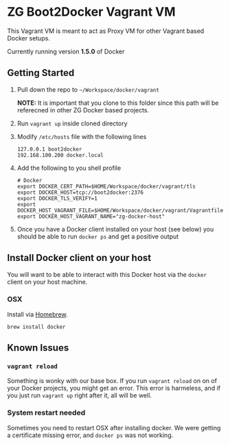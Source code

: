 # ZG Boot2Docker Vagrant VM

This Vagrant VM is meant to act as Proxy VM for other Vagrant based Docker setups.

Currently running version **1.5.0** of Docker

## Getting Started

1. Pull down the repo to `~/Workspace/docker/vagrant`

    **NOTE:** It is important that you clone to this folder since this path will be referecned in other ZG Docker based projects.

2. Run `vagrant up` inside cloned directory
3. Modify `/etc/hosts` file with the following lines

    ```
    127.0.0.1 boot2docker
    192.168.100.200 docker.local
    ```

4. Add the following to you shell profile

    ```
    # Docker
    export DOCKER_CERT_PATH=$HOME/Workspace/docker/vagrant/tls
    export DOCKER_HOST=tcp://boot2docker:2376
    export DOCKER_TLS_VERIFY=1
    export DOCKER_HOST_VAGRANT_FILE=$HOME/Workspace/docker/vagrant/Vagrantfile
    export DOCKER_HOST_VAGRANT_NAME="zg-docker-host"
    ```

5. Once you have a Docker client installed on your host (see below) you should be able to run `docker ps` and get a positive output

## Install Docker client on your host

You will want to be able to interact with this Docker host via the `docker` client on your host machine.

### OSX

Install via [Homebrew](http://brew.sh/).

```
brew install docker
```

## Known Issues

### `vagrant reload`

Something is wonky with our base box. If you run `vagrant reload` on on of your Docker projects, you might get an error. This error is harmeless, and if you just run `vagrant up` right after it, all will be well.

### System restart needed

Sometimes you need to restart OSX after installing docker. We were getting a certificate missing error, and `docker ps` was not working.



